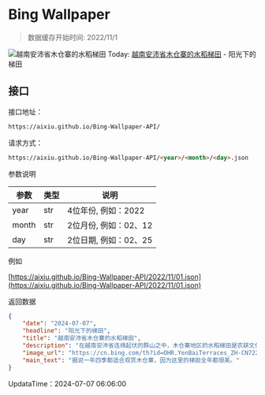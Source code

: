 # Bing Wallpaper

> 数据缓存开始时间: 2022/11/1

![越南安沛省木仓寨的水稻梯田](https://cn.bing.com/th?id=OHR.YenBaiTerraces_ZH-CN7224453501_1920x1080.webp)
Today: [越南安沛省木仓寨的水稻梯田](https://cn.bing.com/th?id=OHR.YenBaiTerraces_ZH-CN7224453501_1920x1080.webp) - 阳光下的梯田

## 接口

接口地址：

```html
https://aixiu.github.io/Bing-Wallpaper-API/
```

请求方式：

```html
https://aixiu.github.io/Bing-Wallpaper-API/<year>/<month>/<day>.json
```

参数说明

| 参数 | 类型 | 说明 |
| - | - | - |
| year | str | 4位年份, 例如：2022 |
| month | str | 2位月份, 例如：02、12 |
| day | str | 2位日期, 例如：02、25 |

例如

[https://aixiu.github.io/Bing-Wallpaper-API/2022/11/01.json](https://aixiu.github.io/Bing-Wallpaper-API/2022/11/01.json)

返回数据

```json
{
    "date": "2024-07-07",
    "headline": "阳光下的梯田",
    "title": "越南安沛省木仓寨的水稻梯田",
    "description": "在越南安沛省连绵起伏的群山之中，木仓寨地区的水稻梯田是农耕文化的精华所在。苗族是一个以其丰富的文化和充满活力的服装而闻名的少数民族，世世代代精心雕刻着这些层叠的山丘。19世纪，苗族从中国迁徙到越南北部。他们擅长轮作（一种农业系统），在这种农业系统中，土地被暂时耕种，种植的作物包括小米、水稻、玉米和大麦，随后再恢复其自然植被。",
    "image_url": "https://cn.bing.com/th?id=OHR.YenBaiTerraces_ZH-CN7224453501_1920x1080.webp",
    "main_text": "据说一年四季都适合观赏木仓寨，因为这里的梯田全年都很美。"
}
```

UpdataTime：2024-07-07 06:06:00
